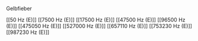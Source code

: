 Gelbfieber

[[50 Hz (E)]]
[[7500 Hz (E)]]
[[17500 Hz (E)]]
[[47500 Hz (E)]]
[[96500 Hz (E)]]
[[475050 Hz (E)]]
[[527000 Hz (E)]]
[[657110 Hz (E)]]
[[753230 Hz (E)]]
[[987230 Hz (E)]]